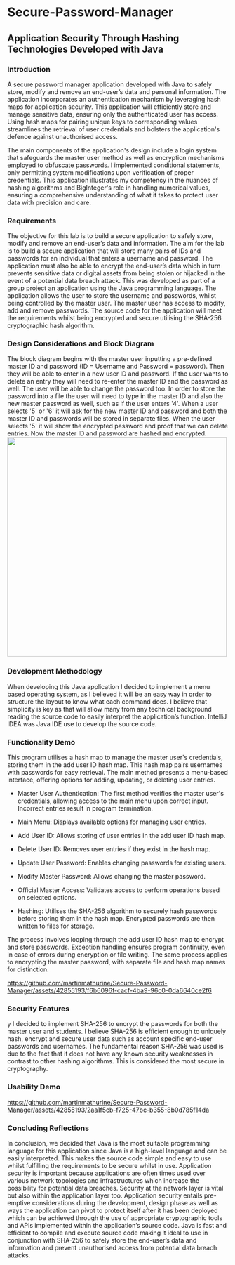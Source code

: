 # Secure-Password-Manager
<h2>Application Security Through Hashing Technologies Developed with Java</h2>

<h3>Introduction</h3>
A secure password manager application developed with Java to safely store, modify and remove an end-user’s data and personal information. The application incorporates an authentication mechanism by leveraging hash maps for application security. This application will efficiently store and manage sensitive data, ensuring only the authenticated user has access. Using hash maps for pairing unique keys to corresponding values streamlines the retrieval of user credentials and bolsters the application's defence against unauthorised access. 

The main components of the application's design include a login system that safeguards the master user method as well as encryption mechanisms employed to obfuscate passwords. I implemented conditional statements, only permitting system modifications upon verification of proper credentials. This application illustrates my competency in the nuances of hashing algorithms and BigInteger's role in handling numerical values, ensuring a comprehensive understanding of what it takes to protect user data with precision and care.

<h3>Requirements</h3>
The objective for this lab is to build a secure application to safely store, modify and remove an end-user’s data and information. The aim for the lab is to build a secure application that will store many pairs of IDs and passwords for an individual that enters a username and password. The application must also be able to encrypt the end-user’s data which in turn prevents sensitive data or digital assets from being stolen or hijacked in the event of a potential data breach attack. This was developed as part of a group project an application using the Java programming language. The application allows the user to store the username and passwords, whilst being controlled by the master user. The master user has access to modify, add and remove passwords. The source code for the application will meet the requirements whilst being encrypted and secure utilising the SHA-256 cryptographic hash algorithm.

<h3>Design Considerations and Block Diagram</h3>
The block diagram begins with the master user inputting a pre-defined master ID and password (ID = Username and Password = password). Then they will be able to enter in a new user ID and password. If the user wants to delete an entry they will need to re-enter the master ID and the password as well. The user will be able to change the password too.
In order to store the password into a file the user will need to type in the master ID and also the new master password as well, such as if the user enters '4'. When a user selects '5' or '6' it will ask for the new master ID and password and both the master ID and passwords will be stored in separate files. When the user selects '5' it will show the encrypted password and proof that we can delete entries. Now the master ID and password are hashed and encrypted.

<img width="500" src="https://github.com/martinmathurine/Secure-Password-Manager/assets/42855193/9d2e59db-f79b-43af-a1e7-742771c2b374">

<h3>Development Methodology</h3>
When developing this Java application I decided to implement a menu based operating system, as I believed it will be an easy way in order to structure the layout to know what each command does. I believe that simplicity is key as that will allow many from any technical background reading the source code to easily interpret the application’s function. IntelliJ IDEA was Java IDE use to develop the source code.

<h3>Functionality Demo</h3> 
This program utilises a hash map to manage the master user's credentials, storing them in the add user ID hash map. This hash map pairs usernames with passwords for easy retrieval. The main method presents a menu-based interface, offering options for adding, updating, or deleting user entries.

 - Master User Authentication: The first method verifies the master user's credentials, allowing access to the main menu upon correct input. Incorrect entries result in program termination.
 
 - Main Menu: Displays available options for managing user entries.
  
 - Add User ID: Allows storing of user entries in the add user ID hash map.
   
 - Delete User ID: Removes user entries if they exist in the hash map.
   
 - Update User Password: Enables changing passwords for existing users.
   
 - Modify Master Password: Allows changing the master password.
   
 - Official Master Access: Validates access to perform operations based on selected options.
   
 - Hashing: Utilises the SHA-256 algorithm to securely hash passwords before storing them in the hash map. Encrypted passwords are then written to files for storage.

The process involves looping through the add user ID hash map to encrypt and store passwords. Exception handling ensures program continuity, even in case of errors during encryption or file writing. The same process applies to encrypting the master password, with separate file and hash map names for distinction.

https://github.com/martinmathurine/Secure-Password-Manager/assets/42855193/f6b6096f-cacf-4ba9-96c0-0da6640ce2f6

<h3>Security Features</h3> y
I decided to implement SHA-256 to encrypt the passwords for both the master user and students. I believe SHA-256 is efficient enough to uniquely hash, encrypt and secure user data such as account specific end-user passwords and usernames. The fundamental reason SHA-256 was used is due to the fact that it does not have any known security weaknesses in contrast to other hashing algorithms. This is considered the most secure in cryptography.

<h3>Usability Demo</h3> 

https://github.com/martinmathurine/Secure-Password-Manager/assets/42855193/2aa1f5cb-f725-47bc-b355-8b0d785f14da

<h3>Concluding Reflections</h3>
In conclusion, we decided that Java is the most suitable programming language for this application since Java is a high-level language and can be easily interpreted. This makes the source code simple and easy to use whilst fulfilling the requirements to be secure whilst in use. Application security is important because applications are often times used over various network topologies and infrastructures which increase the possibility for potential data breaches. Security at the network layer is vital but also within the application layer too. Application security entails pre-emptive considerations during the development, design phase as well as ways the application can pivot to protect itself after it has been deployed which can be achieved through the use of appropriate cryptographic tools and APIs implemented within the application’s source code. Java is fast and efficient to compile and execute source code making it ideal to use in conjunction with SHA-256 to safely store the end-user’s data and information and prevent unauthorised access from potential data breach attacks.

